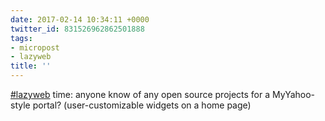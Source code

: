```yaml
---
date: 2017-02-14 10:34:11 +0000
twitter_id: 831526962862501888
tags:
- micropost
- lazyweb
title: ''
---
```


[#lazyweb](https://twitter.com/hashtag/lazyweb) time: anyone know of any open source projects for a MyYahoo-style portal? (user-customizable widgets on a home page)
